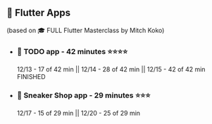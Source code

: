 ## 📱 Flutter Apps
(based on 🎓 FULL Flutter Masterclass by Mitch Koko)
 - ### 📝 TODO app - 42 minutes ⭐⭐⭐⭐
    12/13 - 17 of 42 min || 12/14 - 28 of 42 min || 12/15 - 42 of 42 min FINISHED
 - ### 📝 Sneaker Shop app - 29 minutes ⭐⭐⭐
    12/17 - 15 of 29 min || 12/20 - 25 of 29 min
